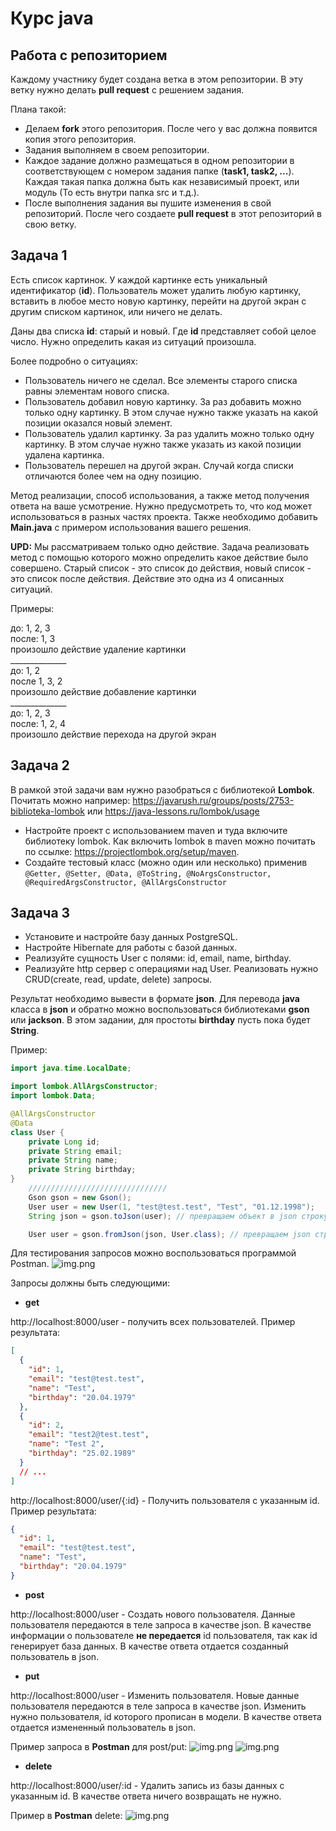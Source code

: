 # Курс java

## Работа с репозиторием

Каждому участнику будет создана ветка в этом репозитории. В эту ветку нужно делать **pull request** с решением задания.

Плана такой:

* Делаем **fork** этого репозитория. После чего у вас должна появится копия этого репозитория.
* Задания выполняем в своем репозитории.
* Каждое задание должно размещаться в одном репозитории в соответствующем с номером задания папке (**task1, task2,
  ...**). Каждая такая папка должна быть как независимый проект, или модуль (То есть внутри папка src и т.д.).
* После выполнения задания вы пушите изменения в свой репозиторий. После чего создаете **pull request** в этот
  репозиторий в свою ветку.

## Задача 1

Есть список картинок. У каждой картинке есть уникальный идентификатор (**id**). Пользователь может удалить любую
картинку, вставить в любое место новую картинку, перейти на другой экран с другим списком картинок, или ничего не
делать.

Даны два списка **id**: старый и новый. Где **id** представляет собой целое число. Нужно определить какая из ситуаций
произошла.

Более подробно о ситуациях:

* Пользователь ничего не сделал. Все элементы старого списка равны элементам нового списка.
* Пользователь добавил новую картинку. За раз добавить можно только одну картинку. В этом случае нужно также указать на
  какой позиции оказался новый элемент.
* Пользователь удалил картинку. За раз удалить можно только одну картинку. В этом случае нужно также указать из какой
  позиции удалена картинка.
* Пользователь перешел на другой экран. Случай когда списки отличаются более чем на одну позицию.

Метод реализации, способ использования, а также метод получения ответа на ваше усмотрение. Нужно предусмотреть то, что
код может использоваться в разных частях проекта. Также необходимо добавить **Main.java** с примером использования
вашего решения.

**UPD:** Мы рассматриваем только одно действие. Задача реализовать метод с помощью которого можно определить какое
действие было совершено. Старый список - это список до действия, новый список - это список после действия. Действие это
одна из 4 описанных ситуаций.

Примеры:

до:    1, 2, 3</br>
после:    1, 3</br>
произошло действие удаление картинки</br>
______________</br>
до:        1, 2</br>
после 1, 3, 2</br>
произошло действие добавление картинки</br>
______________</br>
до:        1, 2, 3</br>
после:    1, 2, 4</br>
произошло действие перехода на другой экран

## Задача 2

В рамкой этой задачи вам нужно разобраться с библиотекой **Lombok**. Почитать можно
например: https://javarush.ru/groups/posts/2753-biblioteka-lombok или https://java-lessons.ru/lombok/usage

* Настройте проект с использованием maven и туда включите библиотеку lombok. Как включить lombok в maven можно почитать
  по ссылке: https://projectlombok.org/setup/maven.
* Создайте тестовый класс (можно один или несколько)
  применив `@Getter, @Setter, @Data, @ToString, @NoArgsConstructor, @RequiredArgsConstructor, @AllArgsConstructor`

## Задача 3

* Установите и настройте базу данных PostgreSQL.
* Настройте Hibernate для работы с базой данных.
* Реализуйте сущность User с полями: id, email, name, birthday.
* Реализуйте http сервер с операциями над User. Реализовать нужно CRUD(create, read, update, delete) запросы.

Результат необходимо вывести в формате **json**. Для перевода **java** класса в **json** и обратно можно воспользоваться
библиотеками
**gson** или **jackson**. В этом задании, для простоты **birthday** пусть пока будет **String**.

Пример:

```java
import java.time.LocalDate;

import lombok.AllArgsConstructor;
import lombok.Data;

@AllArgsConstructor
@Data
class User {
    private Long id;
    private String email;
    private String name;
    private String birthday;
}
    ///////////////////////////////
    Gson gson = new Gson();
    User user = new User(1, "test@test.test", "Test", "01.12.1998");
    String json = gson.toJson(user); // превращаем объект в json строку

    User user = gson.fromJson(json, User.class); // превращаем json строку в объект
```

Для тестирования запросов можно воспользоваться программой Postman.
![img.png](images/img.png)

Запросы должны быть следующими:

* **get**

http://localhost:8000/user - получить всех пользователей. Пример результата:

```json
[
  {
    "id": 1,
    "email": "test@test.test",
    "name": "Test",
    "birthday": "20.04.1979"
  },
  {
    "id": 2,
    "email": "test2@test.test",
    "name": "Test 2",
    "birthday": "25.02.1989"
  }
  // ...
]
```

http://localhost:8000/user/{:id} - Получить пользователя c указанным id. Пример результата:

```json
{
  "id": 1,
  "email": "test@test.test",
  "name": "Test",
  "birthday": "20.04.1979"
}
```

* **post**

http://localhost:8000/user - Создать нового пользователя. Данные пользователя передаются в теле запроса в качестве json.
В качестве информации о пользователе **не передается** id пользователя, так как id генерирует база данных. В качестве
ответа отдается созданный пользователь в json.

* **put**

http://localhost:8000/user - Изменить пользователя. Новые данные пользователя передаются в теле запроса в качестве json.
Изменить нужно пользователя, id которого прописан в модели. В качестве ответа отдается измененный пользователь в json.

Пример запроса в **Postman** для post/put:
![img.png](images/img2.png)
![img.png](images/img3.png)

* **delete**

http://localhost:8000/user/:id - Удалить запись из базы данных с указанным id. В качестве ответа ничего возвращать не
нужно.

Пример в **Postman** delete:
![img.png](images/img4.png)
